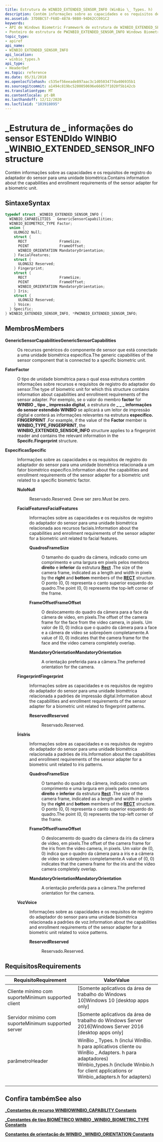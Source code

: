 ```yaml
---
title: Estrutura de WINBIO_EXTENDED_SENSOR_INFO (WinBio \_ Types. h)
description: Contém informações sobre as capacidades e os requisitos de registro do adaptador do sensor para uma unidade biométrica.
ms.assetid: 37D8BC57-F68D-487A-98B0-94D62CC091C2
keywords:
- API de Windows Biometric Framework de estrutura de WINBIO_EXTENDED_SENSOR_INFO
- Ponteiro de estrutura de PWINBIO_EXTENDED_SENSOR_INFO Windows Biometric Framework API
topic_type:
- apiref
api_name:
- WINBIO_EXTENDED_SENSOR_INFO
api_location:
- winbio_types.h
api_type:
- HeaderDef
ms.topic: reference
ms.date: 05/31/2018
ms.openlocfilehash: c535ef56eeade897aac3c1d0503477da406935b1
ms.sourcegitcommit: a1494c819bc5200050696e66057f1020f5b142cb
ms.translationtype: MT
ms.contentlocale: pt-BR
ms.lasthandoff: 12/12/2020
ms.locfileid: "103918095"
---
```

# <a name="winbio_extended_sensor_info-structure"></a><span data-ttu-id="467f9-105">\_Estrutura de \_ informações do sensor ESTENDIdo WINBIO \_</span><span class="sxs-lookup"><span data-stu-id="467f9-105">WINBIO\_EXTENDED\_SENSOR\_INFO structure</span></span>

<span data-ttu-id="467f9-106">Contém informações sobre as capacidades e os requisitos de registro do adaptador do sensor para uma unidade biométrica.</span><span class="sxs-lookup"><span data-stu-id="467f9-106">Contains information about the capabilities and enrollment requirements of the sensor adapter for a biometric unit.</span></span>

## <a name="syntax"></a><span data-ttu-id="467f9-107">Sintaxe</span><span class="sxs-lookup"><span data-stu-id="467f9-107">Syntax</span></span>


```C++
typedef struct _WINBIO_EXTENDED_SENSOR_INFO {
  WINBIO_CAPABILITIES   GenericSensorCapabilities;
  WINBIO_BIOMETRIC_TYPE Factor;
  union {
    ULONG32 Null;
    struct {
      RECT               FrameSize;
      POINT              FrameOffset;
      WINBIO_ORIENTATION MandatoryOrientation;
    } FacialFeatures;
    struct {
      ULONG32 Reserved;
    } Fingerprint;
    struct {
      RECT               FrameSize;
      POINT              FrameOffset;
      WINBIO_ORIENTATION MandatoryOrientation;
    } Iris;
    struct {
      ULONG32 Reserved;
    } Voice;
  } Specific;
} WINBIO_EXTENDED_SENSOR_INFO, *PWINBIO_EXTENDED_SENSOR_INFO;
```



## <a name="members"></a><span data-ttu-id="467f9-108">Membros</span><span class="sxs-lookup"><span data-stu-id="467f9-108">Members</span></span>

<dl> <dt>

<span data-ttu-id="467f9-109">**GenericSensorCapabilities**</span><span class="sxs-lookup"><span data-stu-id="467f9-109">**GenericSensorCapabilities**</span></span>
</dt> <dd>

<span data-ttu-id="467f9-110">Os recursos genéricos do componente de sensor que está conectado a uma unidade biométrica específica.</span><span class="sxs-lookup"><span data-stu-id="467f9-110">The generic capabilities of the sensor component that is connected to a specific biometric unit.</span></span>

</dd> <dt>

<span data-ttu-id="467f9-111">**Fator**</span><span class="sxs-lookup"><span data-stu-id="467f9-111">**Factor**</span></span>
</dt> <dd>

<span data-ttu-id="467f9-112">O tipo de unidade biométrica para o qual essa estrutura contém informações sobre recursos e requisitos de registro do adaptador do sensor.</span><span class="sxs-lookup"><span data-stu-id="467f9-112">The type of biometric unit for which this structure contains information about capabilities and enrollment requirements of the sensor adapter.</span></span> <span data-ttu-id="467f9-113">Por exemplo, se o valor do membro **factor** for **WINBIO \_ tipo \_ impressão digital**, a estrutura de **\_ \_ \_ informações do sensor estendido WINBIO** se aplicará a um leitor de impressão digital e conterá as informações relevantes na estrutura **específico. FINGERPRINT** .</span><span class="sxs-lookup"><span data-stu-id="467f9-113">For example, if the value of the **Factor** member is **WINBIO\_TYPE\_FINGERPRINT**, the **WINBIO\_EXTENDED\_SENSOR\_INFO** structure applies to a fingerprint reader and contains the relevant information in the **Specifc.Fingerprint** structure.</span></span>

</dd> <dt>

<span data-ttu-id="467f9-114">**Específicas**</span><span class="sxs-lookup"><span data-stu-id="467f9-114">**Specific**</span></span>
</dt> <dd>

<span data-ttu-id="467f9-115">Informações sobre as capacidades e os requisitos de registro do adaptador do sensor para uma unidade biométrica relacionada a um fator biométrico específico.</span><span class="sxs-lookup"><span data-stu-id="467f9-115">Information about the capabilities and enrollment requirements of the sensor adapter for a biometric unit related to a specific biometric factor.</span></span>

<dl> <dt>

<span data-ttu-id="467f9-116">**Nulo**</span><span class="sxs-lookup"><span data-stu-id="467f9-116">**Null**</span></span>
</dt> <dd>

<span data-ttu-id="467f9-117">Reservado.</span><span class="sxs-lookup"><span data-stu-id="467f9-117">Reserved.</span></span> <span data-ttu-id="467f9-118">Deve ser zero.</span><span class="sxs-lookup"><span data-stu-id="467f9-118">Must be zero.</span></span>

</dd> <dt>

<span data-ttu-id="467f9-119">**FacialFeatures**</span><span class="sxs-lookup"><span data-stu-id="467f9-119">**FacialFeatures**</span></span>
</dt> <dd>

<span data-ttu-id="467f9-120">Informações sobre as capacidades e os requisitos de registro do adaptador do sensor para uma unidade biométrica relacionada aos recursos faciais.</span><span class="sxs-lookup"><span data-stu-id="467f9-120">Information about the capabilities and enrollment requirements of the sensor adapter for a biometric unit related to facial features.</span></span>

<dl> <dt>

<span data-ttu-id="467f9-121">**Quadros**</span><span class="sxs-lookup"><span data-stu-id="467f9-121">**FrameSize**</span></span>
</dt> <dd>

<span data-ttu-id="467f9-122">O tamanho do quadro da câmera, indicado como um comprimento e uma largura em pixels pelos membros **direito** e **inferior** da estrutura [**Rect**](/previous-versions//dd162897(v=vs.85)) .</span><span class="sxs-lookup"><span data-stu-id="467f9-122">The size of the camera frame, indicated as a length and width in pixels by the **right** and **bottom** members of the [**RECT**](/previous-versions//dd162897(v=vs.85)) structure.</span></span> <span data-ttu-id="467f9-123">O ponto (0, 0) representa o canto superior esquerdo do quadro.</span><span class="sxs-lookup"><span data-stu-id="467f9-123">The point (0, 0) represents the top-left corner of the frame.</span></span>

</dd> <dt>

<span data-ttu-id="467f9-124">**FrameOffset**</span><span class="sxs-lookup"><span data-stu-id="467f9-124">**FrameOffset**</span></span>
</dt> <dd>

<span data-ttu-id="467f9-125">O deslocamento do quadro da câmera para a face da câmera de vídeo, em pixels.</span><span class="sxs-lookup"><span data-stu-id="467f9-125">The offset of the camera frame for the face from the video camera, in pixels.</span></span> <span data-ttu-id="467f9-126">Um valor de (0, 0) indica que o quadro da câmera para a face e a câmera de vídeo se sobrepõem completamente.</span><span class="sxs-lookup"><span data-stu-id="467f9-126">A value of (0, 0) indicates that the camera frame for the face and the video camera completely overlap.</span></span>

</dd> <dt>

<span data-ttu-id="467f9-127">**MandatoryOrientation**</span><span class="sxs-lookup"><span data-stu-id="467f9-127">**MandatoryOrientation**</span></span>
</dt> <dd>

<span data-ttu-id="467f9-128">A orientação preferida para a câmera.</span><span class="sxs-lookup"><span data-stu-id="467f9-128">The preferred orientation for the camera.</span></span>

</dd> </dl> </dd> <dt>

<span data-ttu-id="467f9-129">**Fingerprint**</span><span class="sxs-lookup"><span data-stu-id="467f9-129">**Fingerprint**</span></span>
</dt> <dd>

<span data-ttu-id="467f9-130">Informações sobre as capacidades e os requisitos de registro do adaptador do sensor para uma unidade biométrica relacionada a padrões de impressão digital.</span><span class="sxs-lookup"><span data-stu-id="467f9-130">Information about the capabilities and enrollment requirements of the sensor adapter for a biometric unit related to fingerprint patterns.</span></span>

<dl> <dt>

<span data-ttu-id="467f9-131">**Reserved**</span><span class="sxs-lookup"><span data-stu-id="467f9-131">**Reserved**</span></span>
</dt> <dd>

<span data-ttu-id="467f9-132">Reservado.</span><span class="sxs-lookup"><span data-stu-id="467f9-132">Reserved.</span></span>

</dd> </dl> </dd> <dt>

<span data-ttu-id="467f9-133">**Íris**</span><span class="sxs-lookup"><span data-stu-id="467f9-133">**Iris**</span></span>
</dt> <dd>

<span data-ttu-id="467f9-134">Informações sobre as capacidades e os requisitos de registro do adaptador do sensor para uma unidade biométrica relacionada a padrões de íris.</span><span class="sxs-lookup"><span data-stu-id="467f9-134">Information about the capabilities and enrollment requirements of the sensor adapter for a biometric unit related to iris patterns.</span></span>

<dl> <dt>

<span data-ttu-id="467f9-135">**Quadros**</span><span class="sxs-lookup"><span data-stu-id="467f9-135">**FrameSize**</span></span>
</dt> <dd>

<span data-ttu-id="467f9-136">O tamanho do quadro da câmera, indicado como um comprimento e uma largura em pixels pelos membros **direito** e **inferior** da estrutura [**Rect**](/previous-versions//dd162897(v=vs.85)) .</span><span class="sxs-lookup"><span data-stu-id="467f9-136">The size of the camera frame, indicated as a length and width in pixels by the **right** and **bottom** members of the [**RECT**](/previous-versions//dd162897(v=vs.85)) structure.</span></span> <span data-ttu-id="467f9-137">O ponto (0, 0) representa o canto superior esquerdo do quadro.</span><span class="sxs-lookup"><span data-stu-id="467f9-137">The point (0, 0) represents the top-left corner of the frame.</span></span>

</dd> <dt>

<span data-ttu-id="467f9-138">**FrameOffset**</span><span class="sxs-lookup"><span data-stu-id="467f9-138">**FrameOffset**</span></span>
</dt> <dd>

<span data-ttu-id="467f9-139">O deslocamento do quadro da câmera da íris da câmera de vídeo, em pixels.</span><span class="sxs-lookup"><span data-stu-id="467f9-139">The offset of the camera frame for the iris from the video camera, in pixels.</span></span> <span data-ttu-id="467f9-140">Um valor de (0, 0) indica que o quadro da câmera para a íris e a câmera de vídeo se sobrepõem completamente.</span><span class="sxs-lookup"><span data-stu-id="467f9-140">A value of (0, 0) indicates that the camera frame for the iris and the video camera completely overlap.</span></span>

</dd> <dt>

<span data-ttu-id="467f9-141">**MandatoryOrientation**</span><span class="sxs-lookup"><span data-stu-id="467f9-141">**MandatoryOrientation**</span></span>
</dt> <dd>

<span data-ttu-id="467f9-142">A orientação preferida para a câmera.</span><span class="sxs-lookup"><span data-stu-id="467f9-142">The preferred orientation for the camera.</span></span>

</dd> </dl> </dd> <dt>

<span data-ttu-id="467f9-143">**Voz**</span><span class="sxs-lookup"><span data-stu-id="467f9-143">**Voice**</span></span>
</dt> <dd>

<span data-ttu-id="467f9-144">Informações sobre as capacidades e os requisitos de registro do adaptador do sensor para uma unidade biométrica relacionada a padrões de voz.</span><span class="sxs-lookup"><span data-stu-id="467f9-144">Information about the capabilities and enrollment requirements of the sensor adapter for a biometric unit related to voice patterns.</span></span>

<dl> <dt>

<span data-ttu-id="467f9-145">**Reserved**</span><span class="sxs-lookup"><span data-stu-id="467f9-145">**Reserved**</span></span>
</dt> <dd>

<span data-ttu-id="467f9-146">Reservado.</span><span class="sxs-lookup"><span data-stu-id="467f9-146">Reserved.</span></span>

</dd> </dl> </dd> </dl> </dd> </dl>

## <a name="requirements"></a><span data-ttu-id="467f9-147">Requisitos</span><span class="sxs-lookup"><span data-stu-id="467f9-147">Requirements</span></span>



| <span data-ttu-id="467f9-148">Requisito</span><span class="sxs-lookup"><span data-stu-id="467f9-148">Requirement</span></span> | <span data-ttu-id="467f9-149">Valor</span><span class="sxs-lookup"><span data-stu-id="467f9-149">Value</span></span> |
|-------------------------------------|--------------------------------------------------------------------------------------------------------------------------------------------------------------------------|
| <span data-ttu-id="467f9-150">Cliente mínimo com suporte</span><span class="sxs-lookup"><span data-stu-id="467f9-150">Minimum supported client</span></span><br/> | <span data-ttu-id="467f9-151">\[Somente aplicativos da área de trabalho do Windows 10\]</span><span class="sxs-lookup"><span data-stu-id="467f9-151">Windows 10 \[desktop apps only\]</span></span><br/>                                                                                                                              |
| <span data-ttu-id="467f9-152">Servidor mínimo com suporte</span><span class="sxs-lookup"><span data-stu-id="467f9-152">Minimum supported server</span></span><br/> | <span data-ttu-id="467f9-153">\[Somente aplicativos da área de trabalho do Windows Server 2016\]</span><span class="sxs-lookup"><span data-stu-id="467f9-153">Windows Server 2016 \[desktop apps only\]</span></span><br/>                                                                                                                     |
| <span data-ttu-id="467f9-154">parâmetro</span><span class="sxs-lookup"><span data-stu-id="467f9-154">Header</span></span><br/>                   | <dl> <span data-ttu-id="467f9-155"><dt>WinBio \_ Types. h (inclui WinBio. h para aplicativos cliente ou WinBio \_ Adapters. h para adaptadores)</dt></span><span class="sxs-lookup"><span data-stu-id="467f9-155"><dt>Winbio\_types.h (include Winbio.h for client applications or Winbio\_adapters.h for adapters)</dt></span></span> </dl> |



## <a name="see-also"></a><span data-ttu-id="467f9-156">Confira também</span><span class="sxs-lookup"><span data-stu-id="467f9-156">See also</span></span>

<dl> <dt>

[<span data-ttu-id="467f9-157">**\_Constantes de recurso WINBIO**</span><span class="sxs-lookup"><span data-stu-id="467f9-157">**WINBIO\_CAPABILITY Constants**</span></span>](winbio-capability-constants.md)
</dt> <dt>

[<span data-ttu-id="467f9-158">**\_Constantes de tipo BIOMÉTRICO WINBIO \_**</span><span class="sxs-lookup"><span data-stu-id="467f9-158">**WINBIO\_BIOMETRIC\_TYPE Constants**</span></span>](winbio-biometric-type-constants.md)
</dt> <dt>

[<span data-ttu-id="467f9-159">**Constantes de orientação de WINBIO \_**</span><span class="sxs-lookup"><span data-stu-id="467f9-159">**WINBIO\_ORIENTATION Constants**</span></span>](winbio-orientation-constants.md)
</dt> </dl>

 

